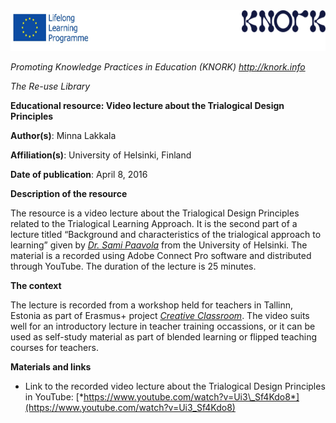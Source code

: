 <img src="images\19729470f0ded9fbb641c16a305040e61a8359a3/media/image01.png" width="624" height="65" />

*Promoting Knowledge Practices in Education (KNORK) http://knork.info*

*The Re-use Library*

**Educational resource: Video lecture about the Trialogical Design Principles**

**Author(s)**: Minna Lakkala

**Affiliation(s)**: University of Helsinki, Finland

**Date of publication**: April 8, 2016

**Description of the resource**

The resource is a video lecture about the Trialogical Design Principles related to the Trialogical Learning Approach. It is the second part of a lecture titled “Background and characteristics of the trialogical approach to learning” given by [*Dr. Sami Paavola*](https://tuhat.halvi.helsinki.fi/portal/fi/person/spaavola) from the University of Helsinki. The material is a recorded using Adobe Connect Pro software and distributed through YouTube. The duration of the lecture is 25 minutes.

**The context**

The lecture is recorded from a workshop held for teachers in Tallinn, Estonia as part of Erasmus+ project [*Creative Classroom*](http://www.metropolia.fi/en/research-and-development/projects/creative-classroom/). The video suits well for an introductory lecture in teacher training occassions, or it can be used as self-study material as part of blended learning or flipped teaching courses for teachers.

**Materials and links**

-   Link to the recorded video lecture about the Trialogical Design Principles in YouTube: [*https://www.youtube.com/watch?v=Ui3\_Sf4Kdo8*](https://www.youtube.com/watch?v=Ui3_Sf4Kdo8)


